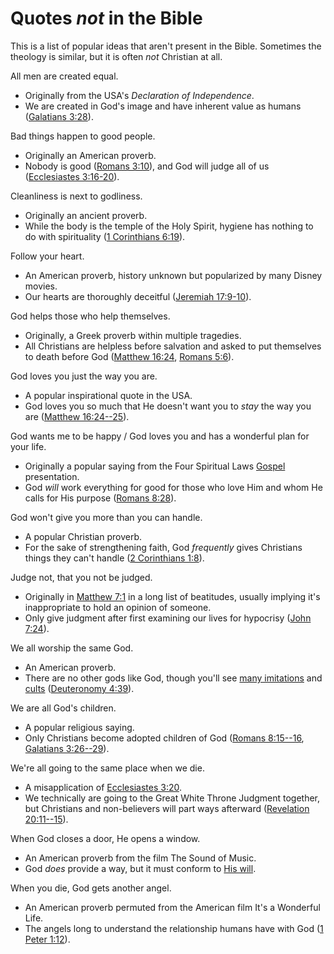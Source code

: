 
# Quotes *not* in the Bible

This is a list of popular ideas that aren't present in the Bible. Sometimes the theology is similar, but it is often *not* Christian at all.

All men are created equal.

- Originally from the USA's *Declaration of Independence*.
- We are created in God's image and have inherent value as humans ([Galatians 3:28](https://biblehub.com/galatians/3-28.htm)).

Bad things happen to good people.

- Originally an American proverb.
- Nobody is good ([Romans 3:10](https://biblehub.com/romans/3-10.htm)), and God will judge all of us ([Ecclesiastes 3:16-20](https://biblehub.com/ecclesiastes/3.htm)).

Cleanliness is next to godliness.

- Originally an ancient proverb.
- While the body is the temple of the Holy Spirit, hygiene has nothing to do with spirituality ([1 Corinthians 6:19](https://biblehub.com/1_corinthians/6-19.htm)).

Follow your heart.

- An American proverb, history unknown but popularized by many Disney movies.
- Our hearts are thoroughly deceitful ([Jeremiah 17:9-10](https://biblehub.com/jeremiah/17.htm)).

God helps those who help themselves.

- Originally, a Greek proverb within multiple tragedies.
- All Christians are helpless before salvation and asked to put themselves to death before God ([Matthew 16:24](https://biblehub.com/matthew/16-24.htm), [Romans 5:6](https://biblehub.com/romans/5-6.htm)).

God loves you just the way you are.

- A popular inspirational quote in the USA.
- God loves you so much that He doesn't want you to *stay* the way you are ([Matthew 16:24--25](https://biblehub.com/matthew/16.htm)).

God wants me to be happy / God loves you and has a wonderful plan for your life.

- Originally a popular saying from the Four Spiritual Laws [Gospel](jesus-gospel.md) presentation.
- God *will* work everything for good for those who love Him and whom He calls for His purpose ([Romans 8:28](https://biblehub.com/romans/8-28.htm)).

God won't give you more than you can handle.

- A popular Christian proverb.
- For the sake of strengthening faith, God *frequently* gives Christians things they can't handle ([2 Corinthians 1:8](https://biblehub.com/2_corinthians/1-8.htm)).

Judge not, that you not be judged.

- Originally in [Matthew 7:1](https://biblehub.com/matthew/7-1.htm) in a long list of beatitudes, usually implying it's inappropriate to hold an opinion of someone.
- Only give judgment after first examining our lives for hypocrisy ([John 7:24](https://biblehub.com/john/7-24.htm)).

We all worship the same God.

- An American proverb.
- There are no other gods like God, though you'll see [many imitations](religion.md) and [cults](cults.md) ([Deuteronomy 4:39](https://biblehub.com/deuteronomy/4-39.htm)).

We are all God's children.

- A popular religious saying.
- Only Christians become adopted children of God ([Romans 8:15--16](https://biblehub.com/bsb/romans/8.htm), [Galatians 3:26--29](https://biblehub.com/bsb/galatians/3.htm)).

We're all going to the same place when we die.

- A misapplication of [Ecclesiastes 3:20](https://biblehub.com/ecclesiastes/3-20.htm).
- We technically are going to the Great White Throne Judgment together, but Christians and non-believers will part ways afterward ([Revelation 20:11--15](https://biblehub.com/bsb/revelation/20.htm)).

When God closes a door, He opens a window.

- An American proverb from the film The Sound of Music.
- God *does* provide a way, but it must conform to [His will](god-will.md).

When you die, God gets another angel.

- An American proverb permuted from the American film It's a Wonderful Life.
- The angels long to understand the relationship humans have with God ([1 Peter 1:12](https://biblehub.com/1_peter/1-12.htm)).
